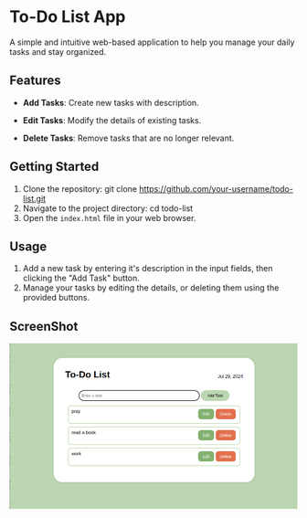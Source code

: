 # To-Do List App

A simple and intuitive web-based application to help you manage your daily tasks and stay organized.

## Features

- **Add Tasks**: Create new tasks with description.

- **Edit Tasks**: Modify the details of existing tasks.
- **Delete Tasks**: Remove tasks that are no longer relevant.

## Getting Started

1. Clone the repository:
git clone https://github.com/your-username/todo-list.git
2. Navigate to the project directory:
cd todo-list
3. Open the `index.html` file in your web browser.

## Usage

1. Add a new task by entering it's description in the input fields, then clicking the "Add Task" button.
2. Manage your tasks by  editing the details, or deleting them using the provided buttons.

## ScreenShot

![App Screenshot](assets/todo.png)


